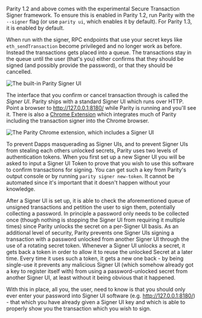 Parity 1.2 and above comes with the experimental Secure Transaction Signer framework. To ensure this is enabled in Parity 1.2, run Parity with the `--signer` flag (or use `parity ui`, which enables it by default). For Parity 1.3, it is enabled by default.

When run with the signer, RPC endpoints that use your secret keys like `eth_sendTransaction` become privileged and no longer work as before. Instead the transactions gets placed into a queue. The transactions stay in the queue until the user (that's you) either confirms that they should be signed (and possibly provide the password), or that they should be cancelled.

![The built-in Parity Signer UI](https://cloud.githubusercontent.com/assets/138296/16358887/59327b7c-3b22-11e6-862c-17a59a0e5155.png)

The interface that you confirm or cancel transaction through is called the *Signer UI*. Parity ships with a standard Signer UI which runs over HTTP. Point a browser to http://127.0.0.1:8180/ while Parity is running and you'll see it. There is also a [Chrome Extension](https://chrome.google.com/webstore/detail/parity-ethereum-integrati/fgodinogimdopkigkcoelpfkbnpngalc) which integrates much of Parity including the transaction signer into the Chrome browser.

![The Parity Chrome extension, which includes a Signer UI](https://cloud.githubusercontent.com/assets/138296/16358885/1a5485da-3b22-11e6-9e65-26418e14f108.png)

To prevent Dapps masquerading as Signer UIs, and to prevent Signer UIs from stealing each others unlocked secrets, Parity uses two levels of authentication tokens. When you first set up a new Signer UI you will be asked to input a Signer UI Token to prove that you wish to use this software to confirm transactions for signing. You can get such a key from Parity's output console or by running `parity signer new-token`. It cannot be automated since it's important that it doesn't happen without your knowledge.

After a Signer UI is set up, it is able to check the aforementioned queue of unsigned transactions and petition the user to sign them, potentially collecting a password. In principle a password only needs to be collected once (though nothing is stopping the Signer UI from requiring it multiple times) since Parity unlocks the secret on a per-Signer UI basis. As an additional level of security, Parity prevents one Signer UIs signing a transaction with a password unlocked from another Signer UI through the use of a rotating secret token. Whenever a Signer UI unlocks a secret, it gets back a token in order to allow it to reuse the unlocked Secret at a later time. Every time it uses such a token, it gets a new one back - by being single-use it prevents any malicious Signer UI (which somehow already got a key to register itself with) from using a password-unlocked secret from another Signer UI, at least without it being obvious that it happened.

With this in place, all you, the user, need to know is that you should only ever enter your password into Signer UI software (e.g. http://127.0.0.1:8180/) - that which you have already given a Signer UI key and which is able to properly show you the transaction which you wish to sign.